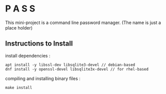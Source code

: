 # P A S S

This mini-project is a command line password manager. (The name is just a place holder)

## Instructions to Install

install dependencies :

```shell
apt install -y libssl-dev libsqlite3-devel // debian-based
dnf install -y openssl-devel libsqlite3x-devel // for rhel-based
```

compiling and installing binary files :

```shell
make install
```
